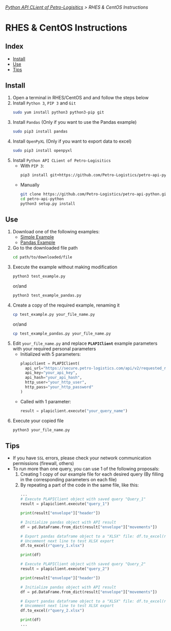###### [Python API CLient of Petro-Logisitics](../README.md) > RHES & CentOS Instructions

# RHES & CentOS Instructions

## Index
- [Install](#install)
- [Use](#use)
- [Tips](#tips)

## Install
1. Open a terminal in RHES/CentOS and and follow the steps below
2. Install `Python 3`, `PIP 3` and `Git`
    ```bash
    sudo yum install python3 python3-pip git
    ```
3. Install `Pandas` (Only if you want to use the Pandas example)
    ```bash
    sudo pip3 install pandas
    ```
4. Install `OpenPyXL` (Only if you want to export data to excel)
    ```bash
    sudo pip3 install openpyxl
    ```
5. Install `Python API CLient of Petro-Logisitics`
    - With `PIP 3`:
      ```bash
      pip3 install git+https://github.com/Petro-Logistics/petro-api-python
      ```
    - Manually
      ```bash
      git clone https://github.com/Petro-Logistics/petro-api-python.git
      cd petro-api-python
      python3 setup.py install
      ```

## Use
1. Download one of the following examples:
    - [Simple Example](https://github.com/Petro-Logistics/petro-api-python/blob/master/examples/test_example.py)
    - [Pandas Example](https://github.com/Petro-Logistics/petro-api-python/blob/master/examples/test_example_pandas.py)
2. Go to the downloaded file path
    ```bash
    cd path/to/downloaded/file
    ```
3. Execute the example without making modification
    ```bash
    python3 test_example.py
    ```
     or/and
    ```bash
    python3 test_example_pandas.py
    ```
4. Create a copy of the required example, renaming it
    ```bash
    cp test_example.py your_file_name.py
    ```
     or/and
    ```bash
    cp test_example_pandas.py your_file_name.py
    ```
5. Edit `your_file_name.py` and replace **`PLAPIClient`** example parameters with your required personal parameters
    - Initialized with 5 parameters:
      ```python
      plapiclient = PLAPIClient(
        api_url="https://secure.petro-logistics.com/api/v2/requested_report_type",
        api_key="your_api_key",
        api_hash="your_api_hash",
        http_user="your_http_user",
        http_pass="your_http_password"
      )
      ```
    - Called with 1 parameter:
      ```python
      result = plapiclient.execute("your_query_name")
      ```
6. Execute your copied file
    ```bash
    python3 your_file_name.py
    ```

## Tips
- If you have `SSL` errors, please check your network communication permissions (firewall, others)
- To run more than one query, you can use 1 of the following proposals:
  1. Creating 1 copy of our example file for each desired query (By filling in the corresponding parameters on each file)
  2. By repeating a part of the code in the same file, like this:
     ```python
     ...
     # Execute PLAPIClient object with saved query "Query_1"
     result = plapiclient.execute("query_1")
     
     print(result["envelope"]["header"])
     
     # Initialize pandas object with API result
     df = pd.DataFrame.from_dict(result["envelope"]["movements"])
     
     # Export pandas dataframe object to a "XLSX" file: df.to_excel(r"filename.xlsx")
     # Uncomment next line to test XLSX export
     df.to_excel(r"query_1.xlsx")

     print(df)

     # Execute PLAPIClient object with saved query "Query_2"
     result = plapiclient.execute("query_2")
     
     print(result["envelope"]["header"])
     
     # Initialize pandas object with API result
     df = pd.DataFrame.from_dict(result["envelope"]["movements"])
     
     # Export pandas dataframe object to a "XLSX" file: df.to_excel(r"filename.xlsx")
     # Uncomment next line to test XLSX export
     df.to_excel(r"query_2.xlsx")

     print(df)
     ...
     ```
